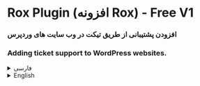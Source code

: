 # Rox Plugin (افزونه Rox) - Free V1
### افزودن پشتیبانی از طریق تیکت در وب سایت های وردپرس
### Adding ticket support to WordPress websites.
<details>
<summary id="فارسی">فارسی</summary>

## نصب و استفاده

1. ابتدا وردپرس را نصب کرده و پلاگین را فعال کنید.
2. سه برگه بسازید: یک برگه برای نمایش لیست تیکت‌ها و یک برگه برای ارسال تیکت جدید.
3. برگه‌ای دیگر بسازید و نامک آن را `my-ticket` قرار دهید. این برگه برای نمایش جزئیات تیکت استفاده می‌شود و توصیه می‌شود آن را حذف یا نامک آن را تغییر ندهید.

## نکته‌ها

- برای نمایش لیست تیکت‌ها از شورتکد `[rxsupport_ticket_posts]` استفاده کنید.
- برای نمایش فرم ارسال تیکت از شورتکد `[ticket_submission_form]` استفاده کنید.

## محدودیت‌ها

- این پلاگین کاملا رایگان است و استفاده تجاری آن ممنوع است.
- در صورت توسعه، تغییرات باید در همین مخزن بارگذاری شود. در غیر این صورت، این کار عمل غیرقانونی محسوب می‌شود.

</details>

<details>
<summary id="English">English</summary>

## Installation and Usage

1. First, install WordPress and activate the plugin.
2. Create three pages: one for displaying the ticket list and one for submitting a new ticket.
3. Create another page and name it `my-ticket`. This page is used to display ticket details, and it is recommended not to delete or change its slug.

## Tips

- Use the `[rxsupport_ticket_posts]` shortcode to display the list of tickets.
- Use the `[ticket_submission_form]` shortcode to display the ticket submission form.

## Limitations

- This plugin is completely free, and commercial use is prohibited.
- If you contribute, changes must be uploaded to this repository. Otherwise, it will be considered illegal.

## Collaboration

Considering the free nature of this plugin, developers are invited to collaborate further in its development.

</details>
